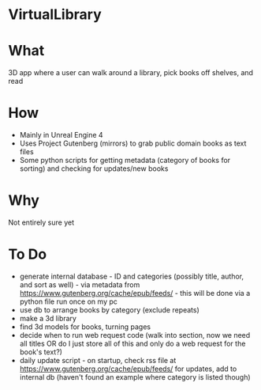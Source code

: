 # VirtualLibrary

# What
3D app where a user can walk around a library, pick books off shelves, and read

# How
- Mainly in Unreal Engine 4
- Uses Project Gutenberg (mirrors) to grab public domain books as text files
- Some python scripts for getting metadata (category of books for sorting) and checking for updates/new books

# Why
Not entirely sure yet

# To Do
- generate internal database - ID and categories (possibly title, author, and sort as well) - via metadata from https://www.gutenberg.org/cache/epub/feeds/ - this will be done via a python file run once on my pc
- use db to arrange books by category (exclude repeats)
- make a 3d library
- find 3d models for books, turning pages
- decide when to run web request code (walk into section, now we need all titles OR do I just store all of this and only do a web request for the book's text?)
- daily update script - on startup, check rss file at https://www.gutenberg.org/cache/epub/feeds/ for updates, add to internal db (haven't found an example where category is listed though)
